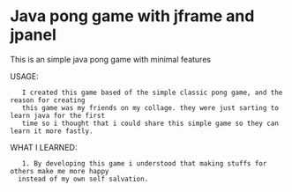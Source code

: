 # Java pong game with jframe and jpanel

 This is an simple java pong game with minimal features


USAGE:


       I created this game based of the simple classic pong game, and the reason for creating 
       this game was my friends on my collage. they were just sarting to learn java for the first
       time so i thought that i could share this simple game so they can learn it more fastly.


WHAT I LEARNED:


       1. By developing this game i understood that making stuffs for others make me more happy
	  instead of my own self salvation.

      
